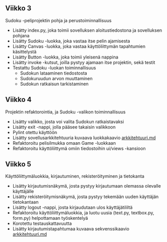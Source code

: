 ## Viikko 3

Sudoku -peliprojektin pohja ja perustoiminnallisuus

- Lisätty index.py, joka toimii sovelluksen aloitustiedostona ja sovelluksen pohjana
- Lisätty Sudoku -luokka, joka vastaa itse pelin ajamisesta
- Lisätty Canvas -luokka, joka vastaa käyttöliittymän tapahtumien käsittelystä
- Lisätty Button -luokka, joka toimii yleisenä nappina
- Lisätty invoke -kutsut, joilla pystyy ajamaan itse projektin, sekä testit
- Testattu Sudoku -luokan toiminnallisuus
  - Sudokun lataaminen tiedostosta
  - Sudokuruudun arvon muuttaminen
  - Sudokun ratkaisun tarkistaminen

## Viikko 4

Projektin refaktorointia, ja Sudoku -valikon toiminnallisuus

- Lisätty valikko, josta voi valita Sudokun ratkaistavaksi
- Lisätty exit -nappi, jolla pääsee takaisin valikkoon
- Pylint otettu käyttöön
- Lisätty sovellusarkkitehtuuria kuvaava luokkakaavio [arkkitehtuuri.md](arkkitehtuuri.md)
- Refaktoroitu pelisilmukka omaan Game -luokkaan
- Refaktoroitu käyttöliittymä omiin tiedostoihin ui/views -kansioon

## Viikko 5

Käyttöliittymäluokkia, kirjautuminen, rekisteröityminen ja tietokanta

- Lisätty kirjautumisnäkymä, josta pystyy kirjautumaan olemassa olevalle käyttäjälle
- Lisätty rekisteröitymisnäkymä, josta pystyy tekemään uuden käyttäjän tietokantaan
- Lisätty logout -nappi, josta kirjaudutaan ulos käyttäjätililtä
- Refaktoroitu käyttöliittymäluokkia, ja luotu uusia (text.py, textbox.py, form.py) helpottamaan työskentelyä
- Korotettu testauskattavuutta
- Lisätty kirjautumistapahtumaa kuvaava sekvenssikaavio [arkkitehtuuri.md](arkkitehtuuri.md)
